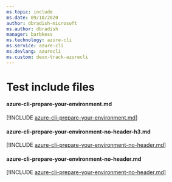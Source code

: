 ```yaml
---
ms.topic: include
ms.date: 09/10/2020
author: dbradish-microsoft
ms.author: dbradish
manager: barbkess
ms.technology: azure-cli
ms.service: azure-cli
ms.devlang: azurecli
ms.custom: devx-track-azurecli
---
```


# Test include files

#### azure-cli-prepare-your-environment.md
[!INCLUDE [azure-cli-prepare-your-environment.md](./includes/azure-cli-prepare-your-environment.md)]

#### azure-cli-prepare-your-environment-no-header-h3.md
[!INCLUDE [azure-cli-prepare-your-environment-no-header.md](./includes/azure-cli-prepare-your-environment-no-header-h3.md)]

#### azure-cli-prepare-your-environment-no-header.md
[!INCLUDE [azure-cli-prepare-your-environment-no-header.md](./includes/azure-cli-prepare-your-environment-no-header.md)]
